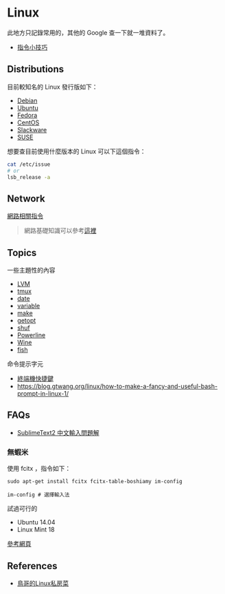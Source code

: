 # Linux

此地方只記錄常用的，其他的 Google 查一下就一堆資料了。

* [指令小技巧](command-tricks.md)

## Distributions

目前較知名的 Linux 發行版如下：

* [Debian](http://www.debian.org/)
* [Ubuntu](http://www.ubuntu.com/)
* [Fedora](https://fedoraproject.org/)
* [CentOS](http://www.centos.org/)
* [Slackware](http://www.slackware.com/)
* [SUSE](https://www.suse.com/)

想要查目前使用什麼版本的 Linux 可以下這個指令：

```bash
cat /etc/issue
# or
lsb_release -a
```

## Network

[網路相關指令](network-commands.md)

> 網路基礎知識可以參考[這裡](/network/README.md)

## Topics

一些主題性的內容

* [LVM](lvm.md)
* [tmux](tmux.md)
* [date](date.md)
* [variable](variable.md)
* [make](make.md)
* [getopt](getopt.md)
* [shuf](shuf.md)
* [Powerline](powerline.md)
* [Wine](wine.md)
* [fish](fish.md)

命令提示字元

* [終端機快捷鍵](terminal-shortkey.md)
* https://blog.gtwang.org/linux/how-to-make-a-fancy-and-useful-bash-prompt-in-linux-1/

## FAQs

* [SublimeText2 中文輸入問題解](http://samwlinux.blogspot.tw/2014/04/ubuntusublimetext2deb.html)

### 無蝦米

使用 fcitx ，指令如下：

```
sudo apt-get install fcitx fcitx-table-boshiamy im-config

im-config # 選擇輸入法
```

試過可行的

* Ubuntu 14.04
* Linux Mint 18

[參考網頁](http://www.j4.com.tw/comp-qna/ubuntu-14-04-%E7%94%A8fcitx-%E8%A3%9D%E5%98%B8%E8%9D%A6%E7%B1%B3%E8%BC%B8%E5%85%A5%E6%B3%95/)

## References

* [鳥哥的Linux私房菜](http://linux.vbird.org/)
